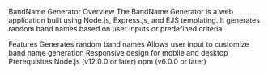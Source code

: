 BandName Generator
Overview
The BandName Generator is a web application built using Node.js, Express.js, and EJS templating. It generates random band names based on user inputs or predefined criteria.

Features
Generates random band names
Allows user input to customize band name generation
Responsive design for mobile and desktop
Prerequisites
Node.js (v12.0.0 or later)
npm (v6.0.0 or later)
